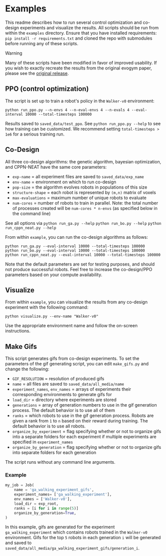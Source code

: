 # Examples

This readme describes how to run several control optimization and co-design experiments and visualize the results. All scripts should be run from within the `examples` directory. Ensure that you have installed requirements: `pip install -r requirements.txt` and cloned the repo with submodules before running any of these scripts.

> [!WARNING]
> Many of these scripts have been modified in favor of improved usability. If you wish to exactly recreate the results from the original evogym paper, please see the [original release](https://github.com/EvolutionGym/evogym/releases/tag/1.0.0).

## PPO (control optimization)

The script is set up to train a robot's policy in the `Walker-v0` environment:

```shell
python run_ppo.py --n-envs 4 --n-eval-envs 4 --n-evals 4 --eval-interval 10000 --total-timesteps 100000
```

Results saved to `saved_data/test_ppo`. See `python run_ppo.py --help` to see how training can be customized. We recommend setting `total-timesteps > 1e6` for a serious training run.

## Co-Design

All three co-design algorithms: the genetic algorithm, bayesian optimization, and CPPN-NEAT have the same core parameters:

* `exp-name` = all experiment files are saved to `saved_data/exp_name`
* `env-name` = environment on which to run co-design
* `pop-size` = the algorithm evolves robots in populations of this size
* `structure-shape` = each robot is represented by `(m,n)` matrix of voxels
* `max-evaluations` = maximum number of unique robots to evaluate
* `num-cores` = number of robots to train in parallel. Note: the total number of processes created will be `num-cores * n-envs` (as specified below in the command line)

See all options via 
`python run_ga.py --help`
`python run_bo.py --help`
`python run_cppn_neat.py --help`

From within `example`, you can run the co-design algorithms as follows:

```shell
python run_ga.py --eval-interval 10000 --total-timesteps 100000
python run_bo.py --eval-interval 10000 --total-timesteps 100000
python run_cppn_neat.py --eval-interval 10000 --total-timesteps 100000
```

Note that the default parameters are set for testing purposes, and should not produce successful robots. Feel free to increase the co-design/PPO parameters based on your compute availability.

## Visualize

From within `example`, you can visualize the results from any co-design experiment with the following command:

```shell
python visualize.py --env-name "Walker-v0"
```

Use the appropriate environment name and follow the on-screen instructions.

## Make Gifs

This script generates gifs from co-design experiments. To set the parameters of the gif generating script, you can edit `make_gifs.py` and change the following:

* `GIF_RESOLUTION` = resolution of produced gifs
* `name` = all files are saved to `saved_data/all_media/name`
* `experiment_names`, `env_names` = arrays of experiments their corresponding environments to generate gifs for
* `load_dir` = directory where experiments are stored
* `generations` = array of generation numbers to use in the gif generation process. The default behavior is to use all of them
* `ranks` = which robots to use in the gif generation process. Robots are given a rank from `1` to `n` based on their reward during training. The default behavior is to use all robots.
* `organize_by_experiment` = flag specifying whether or not to organize gifs into a separate folders for each experiment if multiple experiments are specified in `experiment_names`
* `organize_by_generation` = flag specifying whether or not to organize gifs into separate folders for each generation

The script runs without any command line arguments.

### Example

```python
my_job = Job(
    name = 'ga_walking_experiment_gifs',
    experiment_names= ['ga_walking_experiment'],
    env_names = ['Walker-v0'],
    load_dir = exp_root,
    ranks = [i for i in range(5)]
    organize_by_generation=True,
)
```

In this example, gifs are generated for the experiment `ga_walking_experiment` which contains robots trained in the `Walker-v0` environment. Gifs for the top `5` robots in each generation `i` will be generated and saved to `saved_data/all_media/ga_walking_experiment_gifs/generation_i`.

